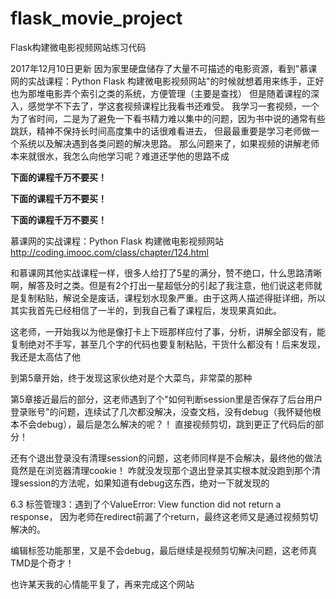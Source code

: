 # flask_movie_project
Flask构建微电影视频网站练习代码

2017年12月10日更新
因为家里硬盘储存了大量不可描述的电影资源，看到"慕课网的实战课程：Python Flask 构建微电影视频网站"的时候就想着用来练手，正好也为那堆电影弄个索引之类的系统，方便管理（主要是查找）
但是随着课程的深入，感觉学不下去了，学这套视频课程比我看书还难受。
我学习一套视频，一个为了省时间，二是为了避免一下看书精力难以集中的问题，因为书中说的通常有些跳跃，精神不保持长时间高度集中的话很难看进去，
但最最重要是学习老师做一个系统以及解决遇到各类问题的解决思路。
那么问题来了，如果视频的讲解老师本来就很水，我怎么向他学习呢？难道还学他的思路不成

**下面的课程千万不要买！**

**下面的课程千万不要买！**

**下面的课程千万不要买！**


慕课网的实战课程：Python Flask 构建微电影视频网站
http://coding.imooc.com/class/chapter/124.html

和慕课网其他实战课程一样，很多人给打了5星的满分，赞不绝口，什么思路清晰啊，解答及时之类。但是有2个打出一星超低分的引起了我注意，他们说这老师就是复制粘贴，解说全是废话，课程划水现象严重。由于这两人描述得挺详细，所以其实我首先已经相信了一半的，到我自己看了课程后，发现果真如此。

这老师，一开始我以为他是像打卡上下班那样应付了事，分析，讲解全部没有，能复制绝对不手写，甚至几个字的代码也要复制粘贴，干货什么都没有！后来发现，我还是太高估了他  

到第5章开始，终于发现这家伙绝对是个大菜鸟，非常菜的那种

第5章接近最后的部分，这老师遇到了个"如何判断session里是否保存了后台用户登录账号"的问题，连续试了几次都没解决，没查文档，没有debug（我怀疑他根本不会debug），最后是怎么解决的呢？！ 直接视频剪切，跳到更正了代码后的部分！

还有个退出登录没有清理session的问题，这老师同样是不会解决，最终他的做法竟然是在浏览器清理cookie！ 咋就没发现那个退出登录其实根本就没跑到那个清理session的方法呢，如果知道有debug这东西，绝对一下就发现的

6.3 标签管理3：遇到了个ValueError: View function did not return a response， 因为老师在redirect前漏了个return，最终这老师又是通过视频剪切解决的。

编辑标签功能那里，又是不会debug，最后继续是视频剪切解决问题，这老师真TMD是个奇才！

也许某天我的心情能平复了，再来完成这个网站


